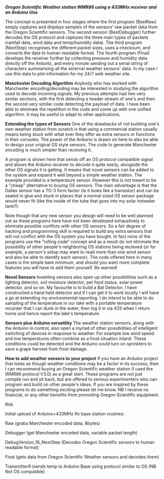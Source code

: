 ***Oregon Scientific Weather station WMR86 using a 433MHx receiver and an Arduino Uno***

The concept is presented in four stages where the first program (BestRaw) simply captures and displays samples of the sensors' raw packet data from the Oregon Scientific sensors.  The second version (BestDebugger) further decodes the OS protocol and captures the three main types of packets (rainfall data, wind data and temp/humidity data).  The third program (NextStep) recognises the different packet sizes, uses a checksum, and converts the data to human readable format.  The fourth program (Final) develops the receiver further by collecting pressure and humidity data directly off the Ardunio, and every minute sending out a serial string of characters summarising all the external weather sensors' data.  In my case I use this data to plot information for my 24/7 web weather site.

**Manchester Decoding Algorithm**
Anybody who has worked with Manchester encoding/decoding may be interested in studying the algorithm used to decode incoming signals.  My previous attempts had two very similar sections, with the first detecting a header stream of one's and then the second very similar code detecting the payload of data.  I have been able to eliminate the repetition in the code and come up with one unified algorithm.  It may be useful to adapt to other applications.

**Extending the types of Sensors**
One of the drawbacks of not building one's own weather station from scratch is that using a commercial station usually means being stuck with what ever they offer as extra sensors or functions in their consoles.  The power of the Arduino is drawn on here to also be able to design your original OS style sensors.  The code to generate Manchester encoding is much simpler than receiving it.

A program is shown here that sends off an OS protocol compatible signal and allows the Arduino receiver to decode it quite easily, alongside the other OS signals it is getting.  It means that novel sensors can be added to the system and expand it well beyond a simple weather station. The example provided is a temperature sensor.  However this is not meant to be a "cheap" alternative to buying OS sensors. The main advantage is that the Dallas sensor has a TO-3 form factor (ie it looks like a transistor) and can be sealed in glue and stuck in places that a normal sized OS sensor package would never fit (like the inside of the tube that goes into my solar hotwater tank!!).

Note though that any new sensor you design will need to be well planned out as these programs here have not been developed exhaustively to eliminate possible conflicts with other OS sensors.  So a fair degree of hacking and programming skill is required to build any extra sensors that will not conflict with the OS system you have bought. In fact none of the programs use the "rolling code" concept and as a result do not eliminate the possibility of other people's neighboring OS stations being recieved (or for example, a person's setup may want to read more than one wind sensor and also be able to identify each sensor). The code offered here in many cases is the simple bare minimum, and should you want more complete features you will have to add them yourself. Be warned!

**Novel Sensors**
Inventing sensors also open up other possibilities such as a lighting detector, soil moisture detector, pet food status, solar power detector, and so on.  My favourite is to build a Bat Detector.  I have constructed a hand held detector and if I can get it to work locally I will have a go at extending my environmental reporting.  I do intend to be able to do sampling of the temperature in our lake with a portable temperature recorder that I can dunk in the water, then log it in via 433 when I return home and hence report the lake's temperature.

**Sensors plus Arduino versatility**
The weather station sensors, along with the Arduino in control, also open a myriad of other possibilities of intelligent switching of devices in response to weather.  For example low wind speed and low temperatures often combine as a frost situation inland.  These conditions could be detected and the Arduino could turn on sprinklers to save a grape harvest from frost damage.

**How to add weather sensors to your project**
If you have an Arduino project that looks as though weather conditions may be a factor in its success, then I can recommend buying an Oregon Scientific weather station (I used the WMR86 protocol V3.0) as a great start.  These programs are not just compile run and sit back, but are offered to serious experimenters who can program and build on other people's ideas.  If you are inspired by these programs to do something exciting please let me know.
NB I receive no financial, or any other benefits from promoting Oregon Scientific equipment.

Rob

Initial upload of Arduino+433MHz Rx base station routines:

Raw (grabs Manchester encoded data, 8bytes)

Debugger (get Manchester encoded data, variable packet length)

DebugVersion_16_NextStep (Decodes Oregon Scientific sensors to human readable format)

Final (gets data from Oregon Scientific Weather sensors and decodes them)

Transmitter9 (sends temp to Arduino Base using protocol similar to OS (NB Not OS compatible)


